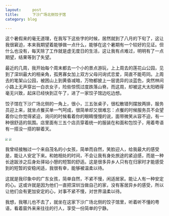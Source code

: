 ```yaml
---
layout:     post
title:      下沙广场北侧饺子馆
category: blog

---
```


这个暑假来的毫无道理，在我写下这些字的时候，居然就到了八月的下旬了，这让我很窘迫，本来我期望着能够做一点什么，能够在这个暑期有一个较好的见证。但什么也没有，每天除了工作就是虚无度日的生活，这让我有点难过，明明有了一点期望，结果等到了失望。

最近的几周，我开始每个周末都去一个小的景点游玩，上上周去的莲花山公园，见到了深圳最大的相亲角，孤男寡女加上双方父母问询式恋爱，简直不能苟同。上周去的笔架山公园，被困山上到黄昏减暗，万物都披上一层诡异的淡蓝色，突然林间小路上无声穿出一白衣女子，险些惊慌过度跌落山脊。而这周，却被这大太阳晒得毫无兴致，起床已经快到正午了，进了一家饺子馆边吃边想。

饺子馆在下沙广场北侧的一角上，很小，三五张桌子，很松散错列摆放两排，服务员迎上来，就坐点餐买单一气呵成，很简单却又很难忘：点餐的时候服务员不会望着你让你觉得紧迫，询问的时候看着你的眼睛慢慢的说，面带微笑从容不迫，有一种很舒适的氛围。店里面有三五个店员穿着统一的服装在和面和包饺子，用着粤语有一搭没一搭的聊着天。

<img src="https://github.com/xiaobaiso/xiaobaiso.github.io/raw/master/image/下沙广场北侧饺子馆1.JPG" style="zoom:50%" />

<img src="https://github.com/xiaobaiso/xiaobaiso.github.io/raw/master/image/下沙广场北侧饺子馆2.JPG" style="zoom:50%" />

我曾经接触过一个来自茂名的小女孩，简单而自然，笑脸迎人，给我最大的感受是，能让人安定下来。和她相处的时间，不会让我有身处旅途的紧迫感，而是一种长途跋涉之后身处驿站小憩的短暂的舒适。这是很多异乡人只有在归家时才能感受到的短暂的安稳闲适，我很有幸，能够被温柔以待。

这就是我印象中的广东女孩，简单自然，不紧不慢，闲适居家。能让人有一种安定的心。这或许就是因为他们一直把深圳当做自己的家，没有客居异乡的感受，所以让他们会有更加安定的心，对事不紧不慢，对世界温柔以待。

我想，我哪儿也不去了，就坐在这家下沙广场北侧的饺子馆里，听着听不懂的粤语，看着窗外来来往往的行人，享受一份简单的宁静。
















